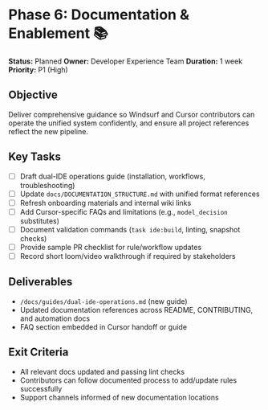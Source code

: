 # Phase 6: Documentation & Enablement 📚

**Status:** Planned
**Owner:** Developer Experience Team
**Duration:** 1 week
**Priority:** P1 (High)

## Objective

Deliver comprehensive guidance so Windsurf and Cursor contributors can operate the unified system confidently, and ensure all project references reflect the new pipeline.

## Key Tasks

- [ ] Draft dual-IDE operations guide (installation, workflows, troubleshooting)
- [ ] Update `docs/DOCUMENTATION_STRUCTURE.md` with unified format references
- [ ] Refresh onboarding materials and internal wiki links
- [ ] Add Cursor-specific FAQs and limitations (e.g., `model_decision` substitutes)
- [ ] Document validation commands (`task ide:build`, linting, snapshot checks)
- [ ] Provide sample PR checklist for rule/workflow updates
- [ ] Record short loom/video walkthrough if required by stakeholders

## Deliverables

- `/docs/guides/dual-ide-operations.md` (new guide)
- Updated documentation references across README, CONTRIBUTING, and automation docs
- FAQ section embedded in Cursor handoff or guide

## Exit Criteria

- All relevant docs updated and passing lint checks
- Contributors can follow documented process to add/update rules successfully
- Support channels informed of new documentation locations

